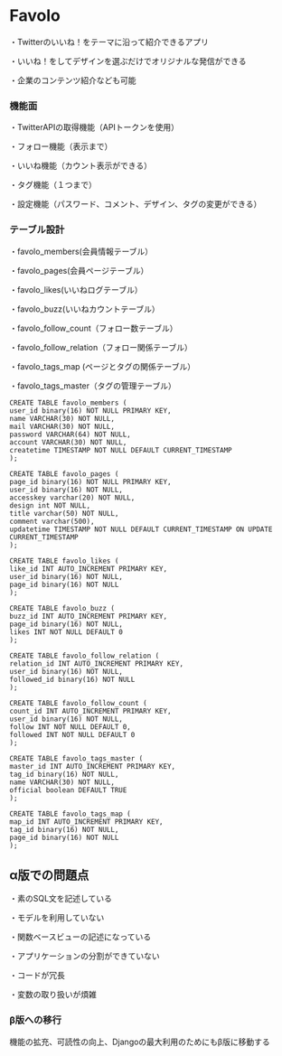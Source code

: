# Favolo
・Twitterのいいね！をテーマに沿って紹介できるアプリ

・いいね！をしてデザインを選ぶだけでオリジナルな発信ができる

・企業のコンテンツ紹介なども可能

### 機能面
・TwitterAPIの取得機能（APIトークンを使用）

・フォロー機能（表示まで）

・いいね機能（カウント表示ができる）

・タグ機能（１つまで）

・設定機能（パスワード、コメント、デザイン、タグの変更ができる）

### テーブル設計
・favolo_members(会員情報テーブル）

・favolo_pages(会員ページテーブル）

・favolo_likes(いいねログテーブル）

・favolo_buzz(いいねカウントテーブル）

・favolo_follow_count（フォロー数テーブル）

・favolo_follow_relation（フォロー関係テーブル）

・favolo_tags_map (ページとタグの関係テーブル）

・favolo_tags_master（タグの管理テーブル）

```
CREATE TABLE favolo_members (
user_id binary(16) NOT NULL PRIMARY KEY,
name VARCHAR(30) NOT NULL,
mail VARCHAR(30) NOT NULL,
password VARCHAR(64) NOT NULL,
account VARCHAR(30) NOT NULL,
createtime TIMESTAMP NOT NULL DEFAULT CURRENT_TIMESTAMP
);

CREATE TABLE favolo_pages (
page_id binary(16) NOT NULL PRIMARY KEY,
user_id binary(16) NOT NULL,
accesskey varchar(20) NOT NULL,
design int NOT NULL,
title varchar(50) NOT NULL,
comment varchar(500),
updatetime TIMESTAMP NOT NULL DEFAULT CURRENT_TIMESTAMP ON UPDATE CURRENT_TIMESTAMP
);

CREATE TABLE favolo_likes (
like_id INT AUTO_INCREMENT PRIMARY KEY,
user_id binary(16) NOT NULL,
page_id binary(16) NOT NULL
);

CREATE TABLE favolo_buzz (
buzz_id INT AUTO_INCREMENT PRIMARY KEY,
page_id binary(16) NOT NULL,
likes INT NOT NULL DEFAULT 0
);

CREATE TABLE favolo_follow_relation (
relation_id INT AUTO_INCREMENT PRIMARY KEY,
user_id binary(16) NOT NULL,
followed_id binary(16) NOT NULL
);

CREATE TABLE favolo_follow_count (
count_id INT AUTO_INCREMENT PRIMARY KEY,
user_id binary(16) NOT NULL,
follow INT NOT NULL DEFAULT 0,
followed INT NOT NULL DEFAULT 0
);

CREATE TABLE favolo_tags_master (
master_id INT AUTO_INCREMENT PRIMARY KEY,
tag_id binary(16) NOT NULL,
name VARCHAR(30) NOT NULL,
official boolean DEFAULT TRUE
);

CREATE TABLE favolo_tags_map (
map_id INT AUTO_INCREMENT PRIMARY KEY,
tag_id binary(16) NOT NULL,
page_id binary(16) NOT NULL
);
```


## α版での問題点 
・素のSQL文を記述している

・モデルを利用していない

・関数ベースビューの記述になっている

・アプリケーションの分割ができていない

・コードが冗長

・変数の取り扱いが煩雑

### β版への移行

機能の拡充、可読性の向上、Djangoの最大利用のためにもβ版に移動する



